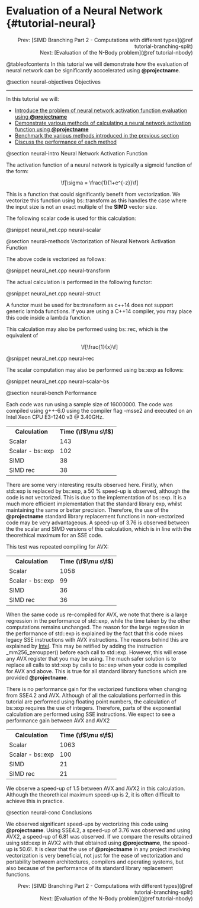 Evaluation of a Neural Network {#tutorial-neural}
=========
<div style="text-align: right;" markdown="1">Prev: [SIMD Branching Part 2 - Computations with different types](@ref tutorial-branching-split)</div>
<div style="text-align: right;" markdown="1">Next: [Evaluation of the N-Body problem](@ref tutorial-nbody)</div>

@tableofcontents
In this tutorial we will demonstrate how the evaluation of neural network
can be significantly acccelerated using **@projectname**.

@section neural-objectives Objectives

-------------------------------------

In this tutorial we will:
- [Introduce the problem of neural network activation function evaluation using **@projectname**](#neural-intro)
- [Demonstrate various methods of calculating a neural network activation function using **@projectname**](#neural-methods)
- [Benchmark the various methods introduced in the previous section](#neural-bench)
- [Discuss the performance of each method](#neural-conc)

@section neural-intro Neural Network Activation Function

The activation function of a neural network is typically a sigmoid function
of the form:

<CENTER>\f[\sigma = \frac{1}{1+e^{-z}}\f]</CENTER>

This is a function that could significantly benefit from vectorization. We vectorize this function
using bs::transform as this handles the case where the input size is not an exact multiple of the
__SIMD__ vector size.

The following scalar code is used for this calculation:

@snippet neural_net.cpp neural-scalar

@section neural-methods Vectorization of Neural Network Activation Function

The above code is vectorized as follows:

@snippet neural_net.cpp neural-transform

The actual calculation is performed in the following functor:

@snippet neural_net.cpp neural-struct

A functor must be used for bs::transform as c++14 does not support generic lambda
functions. If you are using a C++14 compiler, you may place this code inside a lambda
function.

This calculation may also be performed using bs::rec, which is the equivalent of
<CENTER>\f[\frac{1}{x}\f]</CENTER>

@snippet neural_net.cpp neural-rec

The scalar computation may also be performed using bs::exp as follows:

@snippet neural_net.cpp neural-scalar-bs


@section neural-bench Performance

Each code was run using a sample size of 16000000. The code was compiled using g++-6.0 using the compiler flag
-msse2 and executed on an Intel Xeon CPU E3-1240 v3 @ 3.40GHz.

<table align=center width=100% class="table-striped table-bordered">
<tr><th>Calculation         <th>Time (\f$\mu s\f$)
<tr><td>Scalar              <td>143
<tr><td>Scalar - bs::exp    <td>102
<tr><td>SIMD                <td>38
<tr><td>SIMD rec            <td>38
</table>

There are some very interesting results observed here. Firstly, when std::exp is replaced by bs::exp,
a 50 % speed-up is observed, although the code is not vectorized. This is due to the implementation of
bs::exp. It is a much more efficient implementation that the standard library exp, whilst maintaining
the same or better precision. Therefore, the use of the **@projectname** standard library replacement
functions in non-vectorized code may be very advantageous. A speed-up of 3.76 is observed between the
the scalar and SIMD versions of this calculation, which is in line with the theorethical maximum for an SSE
code.

This test was repeated compiling for AVX:
<table align=center width=100% class="table-striped table-bordered">
<tr><th>Calculation         <th>Time (\f$\mu s\f$)
<tr><td>Scalar              <td>1058
<tr><td>Scalar - bs::exp    <td>99
<tr><td>SIMD                <td>36
<tr><td>SIMD rec            <td>36
</table>

When the same code us re-compiled for AVX, we note that there is a large regression in the performance
of std::exp, while the time taken by the other computations remains unchanged. The reason for the large
regression in the performance of std::exp is explained by the fact that this code mixes legacy SSE instructions
with AVX instructions. The reasons behind this are explained by
[Intel](https://software.intel.com/en-us/articles/intel-avx-state-transitions-migrating-sse-code-to-avx). This
may be retified by adding the instruction _mm256_zeroupper() before each call to std::exp. However, this will
erase any AVX register that you may be using. The much safer solution is to replace all calls to std::exp by calls
to bs::exp when your code is compiled for AVX and above. This is true for all standard library functions which are
provided **@projectname**.

There is no performance gain for the vectorized functions when changing from SSE4.2 and AVX. Although of all the calculations
performed in this tutorial are performed using floating point numbers, the calculation of bs::exp requires the use of
integers. Therefore, parts of the exponential calculation are performed using SSE instructions. We expect to see a performance
gain between AVX and AVX2

<table align=center width=100% class="table-striped table-bordered">
<tr><th>Calculation         <th>Time (\f$\mu s\f$)
<tr><td>Scalar              <td>1063
<tr><td>Scalar - bs::exp    <td>100
<tr><td>SIMD                <td>21
<tr><td>SIMD rec            <td>21
</table>

We observe a speed-up of 1.5 between AVX and AVX2 in this calculation. Although the theorethical maximum
speed-up is 2, it is often difficult to achieve this in practice.

@section neural-conc Conclusions

We observed significant speed-ups by vectorizing this code using **@projectname**. Using SSE4.2, a speed-up of
3.76 was observed and using AVX2, a speed-up of 6.81 was observed. If we compare the results obtained using std::exp
in AVX2 with that obtained using **@projectname**, the speed-up is 50.6!. It is clear that the use of **@projectname**
in any project involving vectorization is very beneficial, not just for the ease of vectorization and portability betweem
architectures, compilers and operating systems, but also because of the performance of its standard library replacement
functions.

<div style="text-align: right;" markdown="1">Prev: [SIMD Branching Part 2 - Computations with different types](@ref tutorial-branching-split)</div>
<div style="text-align: right;" markdown="1">Next: [Evaluation of the N-Body problem](@ref tutorial-nbody)</div>
